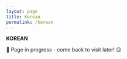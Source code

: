 ```yaml
---
layout: page
title: Korean
permalink: /korean
---
```


<b>KOREAN</b>

🚧 Page in progress - come back to visit later! 😉

<style>
  .wrapper {
    max-width: 58em;
  }
</style>